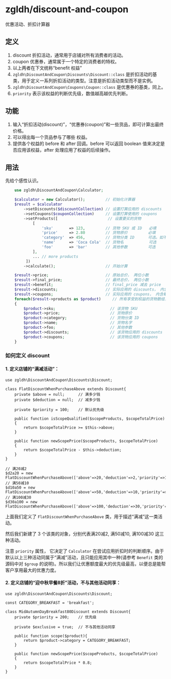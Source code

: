 # zgldh/discount-and-coupon
优惠活动、折扣计算器

## 定义
1. discount 折扣活动，通常用于店铺对所有消费者的活动。
2. coupon   优惠券，通常属于一个特定的消费者的特权。
3. 以上两者在下文统称“benefit 权益”
4. `zgldh\DiscountAndCoupon\Discounts\Discount::class` 是折扣活动的基类，用于定义一系列折扣活动的类型。注意是折扣活动类型而不是实例。
5. `zgldh\DiscountAndCoupon\Coupons\Coupon::class` 是优惠券的基类，同上。
6. `priority` 表示该权益的判断优先级，数值越高越优先判断。

## 功能
1. 输入“折扣活动(discount)”，“优惠券(coupon)”和一些货品，即可计算出最终价格。
2. 可以得出每一个货品参与了哪些 权益。
3. 提供各个权益的 before 和 after 回调。before 可以返回 boolean 值来决定是否应用该权益，after 处理应用了权益的后续操作。

## 用法

先给个感性认识。
```php
    use zgldh\DiscountAndCoupon\Calculator;

    $calculator = new Calculator();         // 初始化计算器
    $result = $calculator
        ->setDiscounts($discountCollection) // 设置打算应用的 discounts  可选 Optional
        ->setCoupons($couponCollection)     // 设置打算使用的 coupons    可选 Optional
        ->setProducts([                      // 设置要买的货物            必填
            [
                'sku'       => 123,         // 货物 SKU 或 ID   必填
                'price'     => 2.80         // 货物原价         必填
                'category'  => 456,         // 货物分类 ID      可选。如不填写，无法参与针对分类的活动。
                'name'      => 'Coca Cola'  // 货物名           可选
                'foo'       => 'bar'        // 其他参数         可选
            ],
            ... // more products
         ])
        ->calculate();                      // 开始计算

    $result->price;                         // 原始总价， 两位小数
    $result->final_price;                   // 最终总价， 两位小数
    $result->benefit;                       // final_price 减去 price
    $result->discounts;                     // 实际应用的 discounts， 内含每个 discount 提供了多少 benefit。
    $result->coupons;                       // 实际应用的 coupons， 内含每个 coupon 提供了多少 benefit。
    foreach($result->products as $product)     // 所有享受到权益的货物数组，每个元素对应一个货物
    {
        $product->sku;                        // 该货物 SKU
        $product->price;                      // 货物原价
        $product->category;                   // 货物分类 ID
        $product->name;                       // 货物名字
        $product->foo;                        // 其他参数
        $product->discounts;                  // 该货物应用的 discounts
        $product->coupons;                    // 该货物应用的 coupons
    }

```

### 如何定义 discount

#### 1. 定义店铺的“满减活动”：
```
use zgldh\DiscountAndCoupon\Discounts\Discount;

class FlatDiscountWhenPurchaseAbove extends Discount{
    private $above = null;      // 满多少钱
    private $deduction = null;  // 减多少钱

    private $priority = 100;    // 默认优先级

    public function isScopeQualified($scopeProducts, $scopeTotalPrice)
    {
        return $scopeTotalPrice >= $this->above;
    }

    public function newScopePrice($scopeProducts, $scopeTotalPrice)
    {
        return $scopeTotalPrice - $this->deduction;
    }
}

// 满20减2
$d2a20 = new FlatDiscountWhenPurchaseAbove(['above'=>20,'deduction'=>2,'priority'=>101]);
// 满50减10
$d10a50 = new FlatDiscountWhenPurchaseAbove(['above'=>50,'deduction'=>10,'priority'=>102]);
// 满100减30
$d30a100 = new FlatDiscountWhenPurchaseAbove(['above'=>100,'deduction'=>30,'priority'=>103]);
```

上面我们定义了 `FlatDiscountWhenPurchaseAbove` 类，用于描述“满减”这一类活动。

然后我们新建了 3 个该类的对象，分别代表满20减2, 满50减10, 满100减30 这三种活动。

注意 `priority` 属性， 它决定了 `Calculator` 在尝试应用折扣时的判断顺序。由于默认以上三种活动同属于“满减”活动，且只能应用其中一种(请参考 `Benefit` 类的源码中对 `$group` 的说明)。所以我们让优惠额度最大的优先级最高，以便总是能帮客户享用最大的优惠力度。

#### 2. 定义店铺的“迎中秋早餐8折”活动，不与其他活动同享：

```
use zgldh\DiscountAndCoupon\Discounts\Discount;

const CATEGORY_BREAKFAST = 'breakfast';

class MidAutumnDayBreakfast80Discount extends Discount{
    private $priority = 200;    // 优先级

    private $exclusive = true;  // 不与其他活动同享

    public function scope($product){
        return $product->category = CATEGORY_BREAKFAST;
    }

    public function newScopePrice($scopeProducts, $scopeTotalPrice)
    {
        return $scopeTotalPrice * 0.8;
    }
}
```
